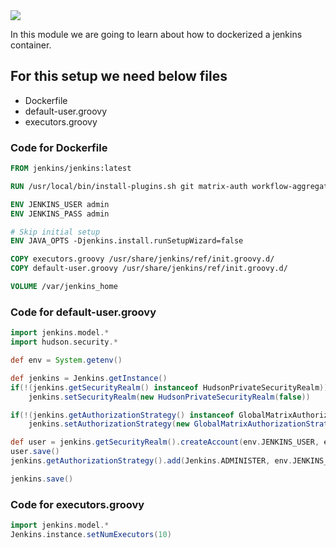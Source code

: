 <img src="images/c4logo.png">




In this module we are going to learn about how to dockerized a jenkins container.

## For this setup we need below files
  * Dockerfile
  * default-user.groovy
  * executors.groovy

### Code for Dockerfile
```dockerfile
FROM jenkins/jenkins:latest

RUN /usr/local/bin/install-plugins.sh git matrix-auth workflow-aggregator docker-workflow blueocean credentials-binding

ENV JENKINS_USER admin
ENV JENKINS_PASS admin

# Skip initial setup
ENV JAVA_OPTS -Djenkins.install.runSetupWizard=false

COPY executors.groovy /usr/share/jenkins/ref/init.groovy.d/
COPY default-user.groovy /usr/share/jenkins/ref/init.groovy.d/

VOLUME /var/jenkins_home
```

### Code for default-user.groovy
```groovy
import jenkins.model.*
import hudson.security.*

def env = System.getenv()

def jenkins = Jenkins.getInstance()
if(!(jenkins.getSecurityRealm() instanceof HudsonPrivateSecurityRealm))
    jenkins.setSecurityRealm(new HudsonPrivateSecurityRealm(false))

if(!(jenkins.getAuthorizationStrategy() instanceof GlobalMatrixAuthorizationStrategy))
    jenkins.setAuthorizationStrategy(new GlobalMatrixAuthorizationStrategy())

def user = jenkins.getSecurityRealm().createAccount(env.JENKINS_USER, env.JENKINS_PASS)
user.save()
jenkins.getAuthorizationStrategy().add(Jenkins.ADMINISTER, env.JENKINS_USER)

jenkins.save()
```

### Code for executors.groovy
```groovy
import jenkins.model.*
Jenkins.instance.setNumExecutors(10)
```
